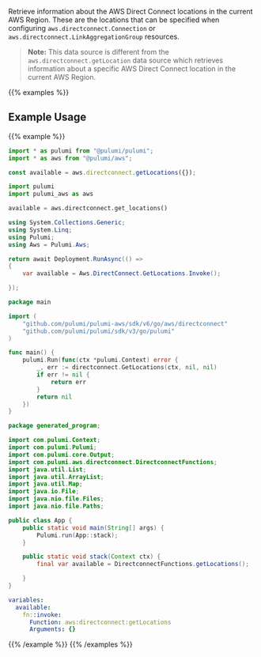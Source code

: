 Retrieve information about the AWS Direct Connect locations in the current AWS Region.
These are the locations that can be specified when configuring `aws.directconnect.Connection` or `aws.directconnect.LinkAggregationGroup` resources.

> **Note:** This data source is different from the `aws.directconnect.getLocation` data source which retrieves information about a specific AWS Direct Connect location in the current AWS Region.

{{% examples %}}
## Example Usage
{{% example %}}

```typescript
import * as pulumi from "@pulumi/pulumi";
import * as aws from "@pulumi/aws";

const available = aws.directconnect.getLocations({});
```
```python
import pulumi
import pulumi_aws as aws

available = aws.directconnect.get_locations()
```
```csharp
using System.Collections.Generic;
using System.Linq;
using Pulumi;
using Aws = Pulumi.Aws;

return await Deployment.RunAsync(() => 
{
    var available = Aws.DirectConnect.GetLocations.Invoke();

});
```
```go
package main

import (
	"github.com/pulumi/pulumi-aws/sdk/v6/go/aws/directconnect"
	"github.com/pulumi/pulumi/sdk/v3/go/pulumi"
)

func main() {
	pulumi.Run(func(ctx *pulumi.Context) error {
		_, err := directconnect.GetLocations(ctx, nil, nil)
		if err != nil {
			return err
		}
		return nil
	})
}
```
```java
package generated_program;

import com.pulumi.Context;
import com.pulumi.Pulumi;
import com.pulumi.core.Output;
import com.pulumi.aws.directconnect.DirectconnectFunctions;
import java.util.List;
import java.util.ArrayList;
import java.util.Map;
import java.io.File;
import java.nio.file.Files;
import java.nio.file.Paths;

public class App {
    public static void main(String[] args) {
        Pulumi.run(App::stack);
    }

    public static void stack(Context ctx) {
        final var available = DirectconnectFunctions.getLocations();

    }
}
```
```yaml
variables:
  available:
    fn::invoke:
      Function: aws:directconnect:getLocations
      Arguments: {}
```
{{% /example %}}
{{% /examples %}}
